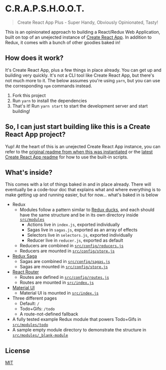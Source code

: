 # C.R.A.P.S.H.O.O.T.

> Create React App Plus - Super Handy, Obviously Opinionated, Tasty!

This is an opinionated approach to building a React/Redux Web Application, built on top of an unejected instance of [Create React App](https://github.com/facebookincubator/create-react-app). In addition to Redux, it comes with a bunch of other goodies baked in!

## How does it work?

It's Create React App, plus a few things in place already. You can get up and building very quickly. It's not a CLI tool like Create React App, but there's not much more to it. The below assumes you're using `yarn`, but you can use the corresponding `npm` commands instead.

1. Fork this project
2. Run `yarn` to install the dependencies
3. That's it! Run `yarn start` to start the development server and start building!

## So, I can just start building like this is a Create React App project?

Yup! At the heart of this is an unejected Create React App instance, you can refer to the [original readme from when this was instantiated](./CRA_README.md) or the [latest Create React App readme](https://github.com/facebookincubator/create-react-app/blob/master/packages/react-scripts/template/README.md) for how to use the built-in scripts.

## What's inside?

This comes with a lot of things baked in and in place already. There will eventually be a code-tour doc that explains what and where everything is to make getting up and running easier, but for now... what's baked in is below

- Redux
    - Modules follow a pattern similar to [Redux ducks](https://github.com/erikras/ducks-modular-redux), and each should have the same structure and be in its own directory inside [`src/modules`](./src/modules)
        - Actions live in `index.js`, exported individually
        - Sagas live in `sagas.js`, exported as an array of effects
        - Selectors live in `selectors.js`, exported individually
        - Reducer live in `reducer.js`, exported as default
    - Reducers are combined in [`src/config/reducers.js`](./src/config/reducers.js)
    - Reducers are mounted in [`src/config/store.js`](./src/config/store.js)
- [Redux Saga](https://redux-saga.js.org/)
    - Sagas are combined in [`src/config/sagas.js`](./src/config/sagas.js)
    - Sagas are mounted in [`src/config/store.js`](./src/config/store.js)
- [React Router](https://reacttraining.com/react-router/)
    - Routes are defined in [`src/config/routes.js`](./src/config/routes.js)
    - Routes are mounted in [`src/index.js`](./src/index.js)
- [Material UI](http://www.material-ui.com/#/)
    - Material UI is mounted in [`src/index.js`](./src/index.js)
- Three different pages
    - Default: `/`
    - Todo+Gifs: `/todo`
    - A route-not-defined fallback
- A fully tested example Redux module that powers Todo+Gifs in [`src/modules/todo`](./src/modules/todo)
- A sample empty module directory to demonstrate the structure in [`src/modules/_blank-module`](./src/modules/_blank-module)

## License

[MIT](./LICENSE)